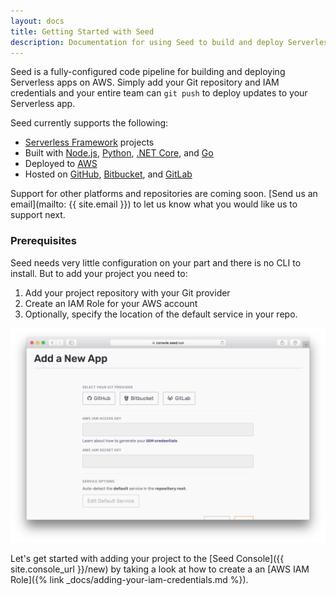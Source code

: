 ```yaml
---
layout: docs
title: Getting Started with Seed
description: Documentation for using Seed to build and deploy Serverless apps
---
```


Seed is a fully-configured code pipeline for building and deploying Serverless apps on AWS. Simply add your Git repository and IAM credentials and your entire team can `git push` to deploy updates to your Serverless app.

Seed currently supports the following:

- [Serverless Framework](https://serverless.com/framework/) projects
- Built with [Node.js](https://nodejs.org/en/), [Python](https://www.python.org), [.NET Core](https://github.com/dotnet/core), and [Go](https://golang.org/)
- Deployed to [AWS](https://aws.amazon.com)
- Hosted on [GitHub](https://github.com), [Bitbucket](https://bitbucket.org/), and [GitLab](https://gitlab.com)

Support for other platforms and repositories are coming soon. [Send us an email](mailto: {{ site.email }}) to let us know what you would like us to support next.

### Prerequisites

Seed needs very little configuration on your part and there is no CLI to install. But to add your project you need to:

1. Add your project repository with your Git provider
2. Create an IAM Role for your AWS account
3. Optionally, specify the location of the default service in your repo.

![Create a new app](/assets/docs/create-a-new-app.png)

Let's get started with adding your project to the [Seed Console]({{ site.console_url }}/new) by taking a look at how to create a an [AWS IAM Role]({% link _docs/adding-your-iam-credentials.md %}). 
